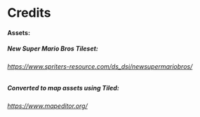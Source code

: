 # Credits

#### Assets:
##### New Super Mario Bros Tileset:
###### *https://www.spriters-resource.com/ds_dsi/newsupermariobros/*
##### Converted to map assets using Tiled:
###### *https://www.mapeditor.org/*

